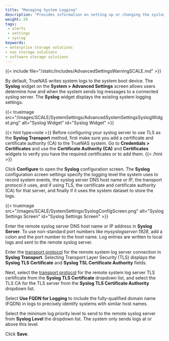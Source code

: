 ```yaml
---
title: "Managing System Logging"
description: "Provides information on setting up or changing the syslog server, the level of logging and the information included in the logs, and using TLS as the transport protocol."
weight: 20
tags:
 - alerts
 - settings
 - syslog
keywords:
- enterprise storage solutions
- nas storage solutions
- software storage solutions
---
```


{{< include file="/static/includes/AdvancedSettingsWarningSCALE.md" >}}

By default, TrueNAS writes system logs to the system boot device.
The **Syslog** widget on the **System > Advanced Settings** screen allows users determine how and when the system sends log messages to a connected syslog server.
The **Syslog** widget displays the existing system logging settings.

{{< trueimage src="/images/SCALE/SystemSettings/AdvancedSystemSettingsSyslogWidget.png" alt="Syslog Widget" id="Syslog Widget" >}}

{{< hint type=note >}}
Before configuring your syslog server to use TLS as the **Syslog Transport** method, first make sure you add a certificate and certificate authority (CA) to the TrueNAS system. Go to **Credentials > Certificates** and use the **Certificate Authority (CA)** and **Certificates** widgets to verify you have the required certificates or to add them.
{{< /hint >}}

Click **Configure** to open the **Syslog** configuration screen.
The **Syslog** configuration screen settings specify the logging level the system uses to record system events, the syslog server DNS host name or IP, the transport protocol it uses, and if using TLS, the certificate and certificate authority (CA) for that server, and finally if it uses the system dataset to store the logs.

{{< trueimage src="/images/SCALE/SystemSettings/SyslogConfigScreen.png" alt="Syslog Settings Screen" id="Syslog Settings Screen" >}}

Enter the remote syslog server DNS host name or IP address in **Syslog Server**. To use non-standard port numbers like *mysyslogserver:1928*, add a colon and the port number to the host name. Log entries are written to local logs and sent to the remote syslog server.

Enter the [transport protocol](https://tools.ietf.org/html/rfc8095) for the remote system log server connection in **Syslog Transport**. Selecting Transport Layer Security (TLS) displays the **Syslog TLS Certificate** and **Syslog TSL Certificate Authority** fields.

Next, select the [transport protocol](https://tools.ietf.org/html/rfc8095) for the remote system log server TLS certificate from the **Syslog TLS Certificate** dropdown list, and select the TLS CA for the TLS server from the **Syslog TLS Certificate Authority** dropdown list.

Select **Use FQDN for Logging** to include the fully-qualified domain name (FQDN) in logs to precisely identify systems with similar host names.

Select the minimum log priority level to send to the remote syslog server from **Syslog Level** the dropdown list.
The system only sends logs at or above this level.

Click **Save**.

